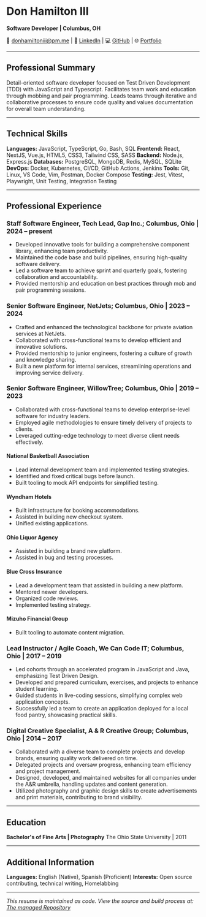 # Don Hamilton III

**Software Developer | Columbus, OH**

📧 donhamiltoniii@pm.me | 🔗 [LinkedIn](https://linkedin.com/in/donhamiltoniii) | 💻 [GitHub](https://github.com/donhamiltoniii) | 🌐 [Portfolio](https://dondon.dev)

---

## Professional Summary

Detail-oriented software developer focused on Test Driven Development (TDD) with JavaScript and Typescript. Facilitates team work and education through mobbing and pair programming. Leads teams through iterative and collaborative processes to ensure code quality and values documentation for overall team understanding.

---

## Technical Skills

**Languages:** JavaScript, TypeScript, Go, Bash, SQL
**Frontend:** React, NextJS, Vue.js, HTML5, CSS3, Tailwind CSS, SASS
**Backend:** Node.js, Express.js
**Databases:** PostgreSQL, MongoDB, Redis, MySQL, SQLite
**DevOps:** Docker, Kubernetes, CI/CD, GitHub Actions, Jenkins
**Tools:** Git, Linux, VS Code, Vim, Postman, Docker Compose
**Testing:** Jest, Vitest, Playwright, Unit Testing, Integration Testing

---

## Professional Experience

### Staff Software Engineer, Tech Lead, Gap Inc.; Columbus, Ohio | 2024 – present

- Developed innovative tools for building a comprehensive component library, enhancing team productivity.
- Maintained the code base and build pipelines, ensuring high-quality software delivery.
- Led a software team to achieve sprint and quarterly goals, fostering collaboration and accountability.
- Provided mentorship and education on best practices through mob and pair programming sessions.

### Senior Software Engineer, NetJets; Columbus, Ohio | 2023 – 2024

- Crafted and enhanced the technological backbone for private aviation services at NetJets.
- Collaborated with cross-functional teams to develop efficient and innovative solutions.
- Provided mentorship to junior engineers, fostering a culture of growth and knowledge sharing.
- Built a new platform for internal services, streamlining operations and improving service delivery.

### Senior Software Engineer, WillowTree; Columbus, Ohio | 2019 – 2023

- Collaborated with cross-functional teams to develop enterprise-level software for industry leaders.
- Employed agile methodologies to ensure timely delivery of projects to clients.
- Leveraged cutting-edge technology to meet diverse client needs effectively.

#### National Basketball Association

- Lead internal development team and implemented testing strategies.
- Identified and fixed critical bugs before launch.
- Built tooling to mock API endpoints for simplified testing.

#### Wyndham Hotels

- Built infrastructure for booking accommodations.
- Assisted in building new checkout system.
- Unified existing applications.

#### Ohio Liquor Agency

- Assisted in building a brand new platform.
- Assisted in bug and testing processes.

#### Blue Cross Insurance

- Lead a development team that assisted in building a new platform.
- Mentored newer developers.
- Organized code reviews.
- Implemented testing strategy.

#### Mizuho Financial Group

- Built tooling to automate content migration.

### Lead Instructor / Agile Coach, We Can Code IT; Columbus, Ohio | 2017 – 2019

- Led cohorts through an accelerated program in JavaScript and Java, emphasizing Test Driven Design.
- Developed and prepared curriculum, exercises, and projects to enhance student learning.
- Guided students in live-coding sessions, simplifying complex web application concepts.
- Successfully led a team to create an application deployed for a local food pantry, showcasing practical skills.

### Digital Creative Specialist, A & R Creative Group; Columbus, Ohio | 2014 – 2017

- Collaborated with a diverse team to complete projects and develop brands, ensuring quality work delivered on time. 
- Delegated projects and oversaw progress, enhancing team efficiency and project management. 
- Designed, developed, and maintained websites for all companies under the A&R umbrella, handling updates and content generation. 
- Utilized photography and graphic design skills to create advertisements and print materials, contributing to brand visibility.

---

## Education

**Bachelor's of Fine Arts | Photography**
The Ohio State University | 2011

---

## Additional Information

**Languages:** English (Native), Spanish (Proficient)
**Interests:** Open source contributing, technical writing, Homelabbing

---

*This resume is maintained as code. View the source and build process at: [The managed Repository](https://github.com/donhamiltoniii/resume)*